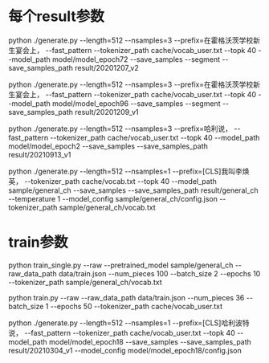 # 每个result参数
python ./generate.py --length=512 --nsamples=3 --prefix=在霍格沃茨学校新生宴会上， --fast_pattern --tokenizer_path cache/vocab_user.txt --topk 40 --model_path model/model_epoch72 --save_samples --segment --save_samples_path result/20201207_v2

python ./generate.py --length=512 --nsamples=3 --prefix=在霍格沃茨学校新生宴会上， --fast_pattern --tokenizer_path cache/vocab_user.txt --topk 40 --model_path model/model_epoch96 --save_samples --segment --save_samples_path result/20201209_v1


python ./generate.py --length=512 --nsamples=3 --prefix=哈利说， --fast_pattern --tokenizer_path cache/vocab_user.txt --topk 40 --model_path model/model_epoch2 --save_samples --save_samples_path result/20210913_v1

python ./generate.py --length=512 --nsamples=1 --prefix=[CLS]我叫李焕英， --tokenizer_path cache/vocab.txt --topk 40 --model_path sample/general_ch --save_samples --save_samples_path result/general_ch --temperature 1 --model_config sample/general_ch/config.json --tokenizer_path sample/general_ch/vocab.txt

# train参数
python train_single.py --raw --pretrained_model sample/general_ch --raw_data_path data/train.json --num_pieces 100 --batch_size 2 --epochs 10 --tokenizer_path sample/general_ch/vocab.txt

python train.py --raw --raw_data_path data/train.json --num_pieces 36 --batch_size 1 --epochs 50 --tokenizer_path cache/vocab_user.txt


python ./generate.py --length=512 --nsamples=1 --prefix=[CLS]哈利波特说， --fast_pattern --tokenizer_path cache/vocab_user.txt --topk 40 --model_path model/model_epoch18 --save_samples --save_samples_path result/20210304_v1 --model_config model/model_epoch18/config.json


